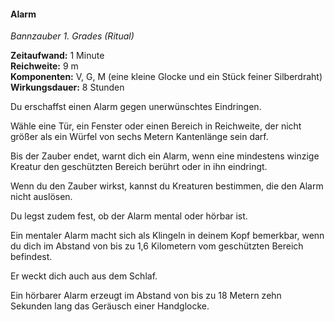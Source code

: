 #### Alarm
<!-- markdownlint-disable link-image-reference-definitions -->
<!-- spell-checker:words added amount avoids casting concentration damage different duration emphasis ends english false formula hour halves hours kommagetrennt mechanics minutes reaction ritual same saving school somatic special spell throw true wording wotc -->
[_metadata_:spell_name]:- "Alarm"
[_metadata_:spell_name_english]:- "Alarm"
[_metadata_:spell_school]:- "abjuration"
[_metadata_:spell_level]:- "1"
[_metadata_:casting_time_amount]:- "1"
[_metadata_:casting_time_unit]:- "Minute"
[_metadata_:ritual]:- "true"
[_metadata_:range]:- "9 m"
[_metadata_:target]:- "6-m Würfel"
[_metadata_:components_verbal]:- "true"
[_metadata_:components_somatic]:- "true"
[_metadata_:components_material]:- "true"
[_metadata_:components_material_description]:- "eine kleine Glocke und ein Stück feiner Silberdraht"
[_metadata_:concentration]:- "false"
[_metadata_:duration]:- "8 Stunden"
[_metadata_:compared_to_wotc_srd_5.1]:- "mechanics_same_wording_same"
[_metadata_:compared_to_a5e_srd]:- "mechanics_different_wording_different"
<!-- markdownlint-disable-next-line no-emphasis-as-heading -->
_Bannzauber 1. Grades (Ritual)_

**Zeitaufwand:** 1 Minute \
**Reichweite:** 9 m \
**Komponenten:** V, G, M (eine kleine Glocke und ein Stück feiner Silberdraht) \
**Wirkungsdauer:** 8 Stunden

Du erschaffst einen Alarm gegen unerwünschtes Eindringen.

Wähle eine Tür, ein Fenster oder einen Bereich in Reichweite, der nicht größer als ein Würfel von sechs Metern Kantenlänge sein darf.

Bis der Zauber endet, warnt dich ein Alarm, wenn eine mindestens winzige Kreatur den geschützten Bereich berührt oder in ihn eindringt.

Wenn du den Zauber wirkst, kannst du Kreaturen bestimmen, die den Alarm nicht auslösen.

Du legst zudem fest, ob der Alarm mental oder hörbar ist.

Ein mentaler Alarm macht sich als Klingeln in deinem Kopf bemerkbar, wenn du dich im Abstand von bis zu 1,6 Kilometern vom geschützten Bereich befindest.

Er weckt dich auch aus dem Schlaf.

Ein hörbarer Alarm erzeugt im Abstand von bis zu 18 Metern zehn Sekunden lang das Geräusch einer Handglocke.
